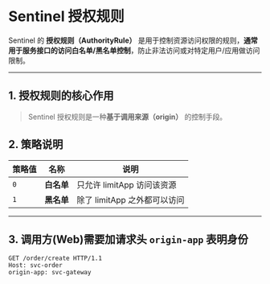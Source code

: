 # Sentinel 授权规则

Sentinel 的 **授权规则（AuthorityRule）** 是用于控制资源访问权限的规则，**通常用于服务接口的访问白名单/黑名单控制**，防止非法访问或对特定用户/应用做访问限制。

---

## 1. 授权规则的核心作用

> Sentinel 授权规则是一种**基于调用来源（origin）** 的控制手段。




## 2. 策略说明

| 策略值 | 名称       | 说明                           |
|--------|------------|--------------------------------|
| `0`    | **白名单** | 只允许 limitApp 访问该资源       |
| `1`    | **黑名单** | 除了 limitApp 之外都可以访问     |

---

## 3. 调用方(Web)需要加请求头 `origin-app` 表明身份

```http request
GET /order/create HTTP/1.1
Host: svc-order
origin-app: svc-gateway

```
